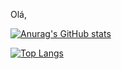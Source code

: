 Olá,

[![Anurag's GitHub stats](https://github-readme-stats.vercel.app/api?username=blbcava&theme=synthwave)](https://github.com/blbcava/github-readme-stats)

[![Top Langs](https://github-readme-stats.vercel.app/api/top-langs/?username=blbcava)](https://github.com/blbcava/github-readme-stats)
